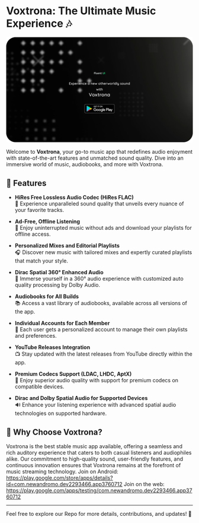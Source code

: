 # Voxtrona: The Ultimate Music Experience 🎶

![Voxtrona](img/Untitled(16)-modified.png)

Welcome to **Voxtrona**, your go-to music app that redefines audio enjoyment with state-of-the-art features and unmatched sound quality. Dive into an immersive world of music, audiobooks, and more with Voxtrona.

## 🚀 Features

- **HiRes Free Lossless Audio Codec (HiRes FLAC)**  
  🎵 Experience unparalleled sound quality that unveils every nuance of your favorite tracks.

- **Ad-Free, Offline Listening**  
  🚫 Enjoy uninterrupted music without ads and download your playlists for offline access.

- **Personalized Mixes and Editorial Playlists**  
  🎧 Discover new music with tailored mixes and expertly curated playlists that match your style.

- **Dirac Spatial 360° Enhanced Audio**  
  🌌 Immerse yourself in a 360° audio experience with customized auto quality processing by Dolby Audio.

- **Audiobooks for All Builds**  
  📚 Access a vast library of audiobooks, available across all versions of the app.

- **Individual Accounts for Each Member**  
  👤 Each user gets a personalized account to manage their own playlists and preferences.

- **YouTube Releases Integration**  
  📺 Stay updated with the latest releases from YouTube directly within the app.

- **Premium Codecs Support (LDAC, LHDC, AptX)**  
  🎼 Enjoy superior audio quality with support for premium codecs on compatible devices.

- **Dirac and Dolby Spatial Audio for Supported Devices**  
  🔊 Enhance your listening experience with advanced spatial audio technologies on supported hardware.

## 🌟 Why Choose Voxtrona?

Voxtrona is the best stable music app available, offering a seamless and rich auditory experience that caters to both casual listeners and audiophiles alike. Our commitment to high-quality sound, user-friendly features, and continuous innovation ensures that Voxtrona remains at the forefront of music streaming technology.
Join on Android: https://play.google.com/store/apps/details?id=com.newandromo.dev2293466.app3760712
Join on the web: https://play.google.com/apps/testing/com.newandromo.dev2293466.app3760712


---

Feel free to explore our Repo for more details, contributions, and updates! 🎉
